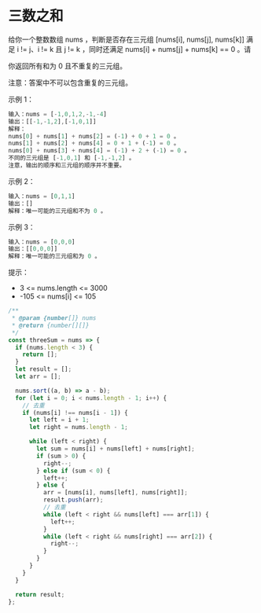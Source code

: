 # 三数之和

给你一个整数数组 nums ，判断是否存在三元组 [nums[i], nums[j], nums[k]] 满足 i != j、i != k 且 j != k ，同时还满足 nums[i] + nums[j] + nums[k] == 0 。请

你返回所有和为 0 且不重复的三元组。

注意：答案中不可以包含重复的三元组。

示例 1：

```js
输入：nums = [-1,0,1,2,-1,-4]
输出：[[-1,-1,2],[-1,0,1]]
解释：
nums[0] + nums[1] + nums[2] = (-1) + 0 + 1 = 0 。
nums[1] + nums[2] + nums[4] = 0 + 1 + (-1) = 0 。
nums[0] + nums[3] + nums[4] = (-1) + 2 + (-1) = 0 。
不同的三元组是 [-1,0,1] 和 [-1,-1,2] 。
注意，输出的顺序和三元组的顺序并不重要。
```

示例 2：

```js
输入：nums = [0,1,1]
输出：[]
解释：唯一可能的三元组和不为 0 。
```

示例 3：

```js
输入：nums = [0,0,0]
输出：[[0,0,0]]
解释：唯一可能的三元组和为 0 。
```

提示：

- 3 <= nums.length <= 3000
- -105 <= nums[i] <= 105

```js
/**
 * @param {number[]} nums
 * @return {number[][]}
 */
const threeSum = nums => {
  if (nums.length < 3) {
    return [];
  }
  let result = [];
  let arr = [];

  nums.sort((a, b) => a - b);
  for (let i = 0; i < nums.length - 1; i++) {
    // 去重
    if (nums[i] !== nums[i - 1]) {
      let left = i + 1;
      let right = nums.length - 1;

      while (left < right) {
        let sum = nums[i] + nums[left] + nums[right];
        if (sum > 0) {
          right--;
        } else if (sum < 0) {
          left++;
        } else {
          arr = [nums[i], nums[left], nums[right]];
          result.push(arr);
          // 去重
          while (left < right && nums[left] === arr[1]) {
            left++;
          }
          while (left < right && nums[right] === arr[2]) {
            right--;
          }
        }
      }
    }
  }

  return result;
};
```
